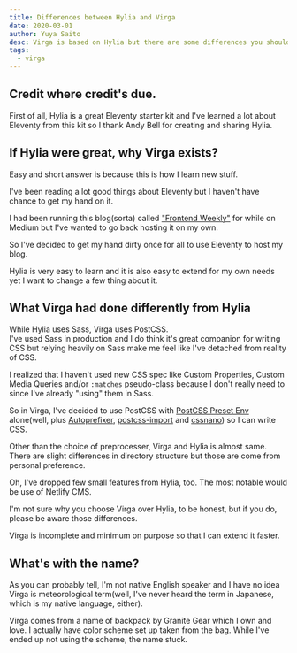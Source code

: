 ```yaml
---
title: Differences between Hylia and Virga
date: 2020-03-01
author: Yuya Saito
desc: Virga is based on Hylia but there are some differences you should know
tags:
  - virga
---
```


## Credit where credit's due.

First of all, Hylia is a great Eleventy starter kit and I've learned a lot about Eleventy from this kit so I thank Andy Bell for creating and sharing Hylia.

## If Hylia were great, why Virga exists?

Easy and short answer is because this is how I learn new stuff.

I've been reading a lot good things about Eleventy but I haven't have chance to get my hand on it.

I had been running this blog(sorta) called ["Frontend Weekly"](https://frontendweekly.tokyo/) for while on Medium but I've wanted to go back hosting it on my own.

So I've decided to get my hand dirty once for all to use Eleventy to host my blog.

Hylia is very easy to learn and it is also easy to extend for my own needs yet I want to change a few thing about it.

## What Virga had done differently from Hylia

While Hylia uses Sass, Virga uses PostCSS.  
I've used Sass in production and I do think it's great companion for writing CSS but relying heavily on Sass make me feel like I've detached from reality of CSS.

I realized that I haven't used new CSS spec like Custom Properties, Custom Media Queries and/or `:matches` pseudo-class because I don't really need to since I've already "using" them in Sass.

So in Virga, I've decided to use PostCSS with [PostCSS Preset Env](https://preset-env.cssdb.org/) alone(well, plus [Autoprefixer](https://autoprefixer.github.io/), [postcss-import](https://github.com/postcss/postcss-import) and [cssnano](https://cssnano.co/)) so I can write CSS.

Other than the choice of preprocesser, Virga and Hylia is almost same.
There are slight differences in directory structure but those are come from personal preference.

Oh, I've dropped few small features from Hylia, too.
The most notable would be use of Netlify CMS.

I'm not sure why you choose Virga over Hylia, to be honest, but if you do, please be aware those differences.

Virga is incomplete and minimum on purpose so that I can extend it faster.

## What's with the name?

As you can probably tell, I'm not native English speaker and I have no idea Virga is meteorological term(well, I've never heard the term in Japanese, which is my native language, either).

Virga comes from a name of backpack by Granite Gear which I own and love. I actually have color scheme set up taken from the bag.
While I've ended up not using the scheme, the name stuck.
